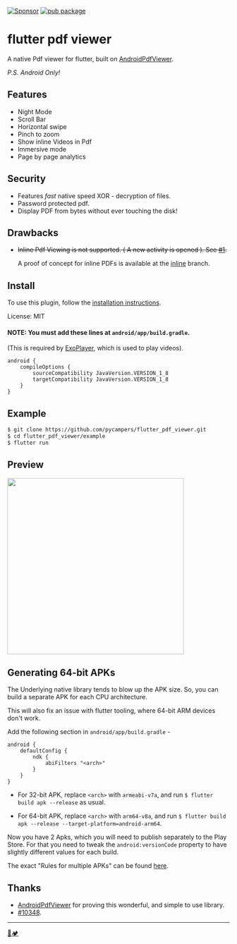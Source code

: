 [![Sponsor](https://img.shields.io/badge/Sponsor-jaaga_labs-red.svg?style=for-the-badge)](https://www.jaaga.in/labs) [![pub package](https://img.shields.io/pub/v/flutter_pdf_viewer.svg?style=for-the-badge)](https://pub.dartlang.org/packages/flutter_pdf_viewer)

# flutter pdf viewer

A native Pdf viewer for flutter, built on [AndroidPdfViewer](https://github.com/barteksc/AndroidPdfViewer).

*P.S. Android Only!*

## Features

-   Night Mode
-   Scroll Bar
-   Horizontal swipe
-   Pinch to zoom
-   Show inline Videos in Pdf
-   Immersive mode
-   Page by page analytics

## Security

-   Features _fast_ native speed XOR - decryption of files.
-   Password protected pdf.
-   Display PDF from bytes without ever touching the disk!

## Drawbacks

-   <s>Inline Pdf Viewing is not supported. ( A new activity is opened ). See [#1](https://github.com/pycampers/flutter_pdf_viewer/issues/1).</s>

    A proof of concept for inline PDFs is available at the [inline](https://github.com/pycampers/flutter_pdf_viewer/tree/inline) branch.

## Install

To use this plugin, follow the [installation instructions](https://pub.dartlang.org/packages/flutter_pdf_viewer#-installing-tab-).

License: MIT

#### NOTE: You must add these lines at `android/app/build.gradle`.
(This is required by [ExoPlayer](https://github.com/google/ExoPlayer), which is used to play videos).
```
android {
    compileOptions {
        sourceCompatibility JavaVersion.VERSION_1_8
        targetCompatibility JavaVersion.VERSION_1_8
    }
}
```

## Example

```sh
$ git clone https://github.com/pycampers/flutter_pdf_viewer.git
$ cd flutter_pdf_viewer/example
$ flutter run
```

## Preview

<img src="https://i.imgur.com/Uhmk09s.png" height="400" />

## Generating 64-bit APKs

The Underlying native library tends to blow up the APK size. So, you can build a separate APK for each CPU architecture.

This will also fix an issue with flutter tooling, where 64-bit ARM devices don't work.

Add the following section in `android/app/build.gradle` - 
```
android {
    defaultConfig {
        ndk {
            abiFilters "<arch>"
        }
    }
}
```

- For 32-bit APK, replace `<arch>` with `armeabi-v7a`, and run `$ flutter build apk --release` as usual.

- For 64-bit APK, replace `<arch>` with `arm64-v8a`, and run `$ flutter build apk --release --target-platform=android-arm64`.

Now you have 2 Apks, which you will need to publish separately to the Play Store. For that you need to tweak the `android:versionCode` property to have slightly different values for each build.

The exact "Rules for multiple APKs" can be found [here](https://developer.android.com/google/play/publishing/multiple-apks).

## Thanks

-   [AndroidPdfViewer](https://github.com/barteksc/AndroidPdfViewer) for proving this wonderful, and simple to use library.
-   [#10348](https://github.com/flutter/flutter/issues/10348).

---

[🐍🏕️](http://www.pycampers.com/)
